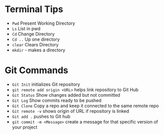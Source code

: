 
# Terminal Tips
- ```Pwd``` Present Working Directory
- ```Ls``` List in pwd
- ```Cd``` Change Directory
- ```Cd ..```  Up one directory
- ```clear``` Clears Directory
- ```mkdir``` - makes a directory


# Git Commands
- ```Git Init``` initializes Git repository
- ```git remote add origin <URL>``` helps link repository to Git Hub
- ```Git Status``` Show changes added but not committed
- ```Git Log``` Show commits ready to be pushed
- ```Git Clone``` Copy a repo and keep it connected to the same remote repo
- ```Git remote -v``` shows origin of URL if repository is linked
- ```Git add .```  pushes to Git hub
- ```git commit -m <Message>``` create a message for that specific version of your project
